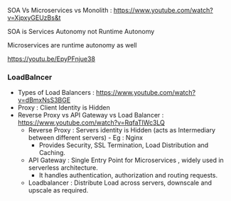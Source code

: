 SOA Vs Microservices vs Monolith : https://www.youtube.com/watch?v=XjpxyGEUzBs&t

SOA is Services Autonomy not Runtime Autonomy

Microservices are runtime autonomy as well

https://youtu.be/EpyPFnjue38


### LoadBalncer

- Types of Load Balancers : https://www.youtube.com/watch?v=dBmxNsS3BGE
- Proxy : Client Identity is Hidden
- Reverse Proxy vs API Gateway vs Load Balancer : https://www.youtube.com/watch?v=RqfaTIWc3LQ
    - Reverse Proxy : Servers identity is Hidden (acts as Intermediary between different servers) - Eg : Nginx
        - Provides Security, SSL Termination, Load Distribution and Caching.
    -  API Gateway : Single Entry Point for Microservices , widely used in serverless architecture.
        - It handles authentication, authorization and routing requests.
    - Loadbalancer : Distribute Load across servers, downscale and upscale as required.